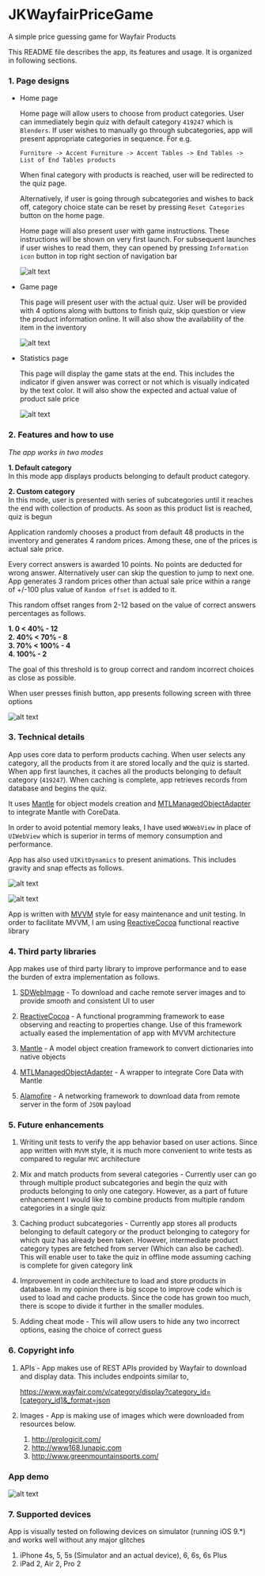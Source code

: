 # JKWayfairPriceGame
A simple price guessing game for Wayfair Products

This README file describes the app, its features and usage. It is organized in following sections.

### 1. Page designs

 * Home page 
    
      Home page will allow users to choose from product categories. User can immediately begin quiz with default category `419247` which is `Blenders`. If user wishes to manually go through subcategories, app will present appropriate categories in sequence. For e.g.

      `Furniture -> Accent Furniture -> Accent Tables -> End Tables -> List of End Tables products`

     When final category with products is reached, user will be redirected to the quiz page. 

     Alternatively, if user is going through subcategories and wishes to back off, category choice state can be reset by pressing `Reset Categories` button on the home page.

     Home page will also present user with game instructions. These instructions will be shown on very first launch. For subsequent launches if user wishes to read them, they can opened by pressing `Information icon` button in top right section of navigation bar

      ![alt text][HomeScreen]

 * Game page
   
     This page will present user with the actual quiz. User will be provided with 4 options along with buttons to finish quiz, skip question or view the product information online. It will also show the availability of the item in the inventory

     ![alt text][GameScreen]

 * Statistics page

     This page will display the game stats at the end. This includes the indicator if given answer was correct or not which is visually indicated by the text color. It will also show the expected and actual value of product sale price

     ![alt text][StatsScreen]
   

### 2. Features and how to use

   *The app works in two modes*

   **1. Default category**<br/>
         In this mode app displays products belonging to default product category. 

   **2. Custom category**<br/>
         In this mode, user is presented with series of subcategories until it reaches the end with collection of products. As soon as this product list is reached, quiz is begun

 Application randomly chooses a product from default 48 products in the inventory and generates 4 random prices. Among these, one of the prices is actual sale price.

 Every correct answers is awarded 10 points. No points are deducted for wrong answer. Alternatively user can skip the question to jump to next one. App generates 3 random prices other than actual sale price within a range of +/-100 plus value of  `Random offset` is added to it.

 This random offset ranges from 2-12 based on the value of correct answers percentages as follows.

 **1. 0 < 40% - 12**<br/>
 **2. 40% < 70% - 8**<br/>
 **3. 70% < 100% - 4**<br/>
 **4. 100% - 2**<br/>

 The goal of this threshold is to group correct and random incorrect choices as close as possible.

 When user presses finish button, app presents following screen with three options

 ![alt text][ResultScreen]


### 3. Technical details

 App uses core data to perform products caching. When user selects any category, all the products from it are stored locally and the quiz is started. When app first launches, it caches all the products belonging to default category (`419247`). When caching is complete, app retrieves records from database and begins the quiz.

 It uses [Mantle](https://github.com/Mantle/Mantle) for object models creation and [MTLManagedObjectAdapter](https://github.com/Mantle/MTLManagedObjectAdapter) to integrate Mantle with CoreData.

 In order to avoid potential memory leaks, I have used `WKWebView` in place of `UIWebView` which is superior in terms of memory consumption and performance. 

 App has also used `UIKitDynamics` to present animations. This includes gravity and snap effects as follows.

 ![alt text][GravityAnimation]

 ![alt text][SnapAnimation]

  App is written with [MVVM](https://www.objc.io/issues/13-architecture/mvvm/) style for easy maintenance and unit testing. In order to facilitate MVVM, I am using [ReactiveCocoa](https://github.com/ReactiveCocoa/ReactiveCocoa/) functional reactive library


### 4. Third party libraries

 App makes use of third party library to improve performance and to ease the burden of extra implementation as follows. 

 1. [SDWebImage](https://github.com/rs/SDWebImage/) - To download and cache remote server images and to provide smooth and consistent UI to user

 2. [ReactiveCocoa](https://github.com/ReactiveCocoa/ReactiveCocoa/) - A functional programming framework to ease observing and reacting to properties change. Use of this framework actually eased the implementation of app with MVVM architecture

 3. [Mantle](https://github.com/Mantle/Mantle) - A model object creation framework to convert dictionaries into native objects

 4. [MTLManagedObjectAdapter](https://github.com/Mantle/MTLManagedObjectAdapter) - A wrapper to integrate Core Data with Mantle

 5. [Alamofire](https://github.com/Alamofire/Alamofire) - A networking framework to download data from remote server in the form of `JSON` payload


### 5. Future enhancements

 1. Writing unit tests to verify the app behavior based on user actions. Since app written with `MVVM` style, it is much more convenient to write tests as compared to regular `MVC` architecture

 2. Mix and match products from several categories - Currently user can go through multiple product subcategories and begin the quiz with products belonging to only one category. However, as a part of future enhancement I would like to combine products from multiple random categories in a single quiz

 3. Caching product subcategories - Currently app stores all products belonging to default category or the product belonging to category for which quiz has already been taken. However, intermediate product category types are fetched from server (Which can also be cached). This will enable user to take the quiz in offline mode assuming caching is complete for given category link

 4. Improvement in code architecture to load and store products in database. In my opinion there is big scope to improve code which is used to load and cache products. Since the code has grown too much, there is scope to divide it further in the smaller modules.

 5. Adding cheat mode - This will allow users to hide any two incorrect options, easing the choice of correct guess

### 6. Copyright info

 1. APIs - App makes use of REST APIs provided by Wayfair to download and display data. This includes endpoints similar to,

     https://www.wayfair.com/v/category/display?category_id=[category_id]&_format=json

 2. Images - App is making use of images which were downloaded from resources below.

     1. http://prologicit.com/
     2. http://www168.lunapic.com
     3. http://www.greenmountainsports.com/

### App demo

![alt text][PriceGuessingGameDemo]

### 7. Supported devices
  App is visually tested on following devices on simulator (running iOS 9.*) and works well without any major glitches
  1. iPhone 4s, 5, 5s (Simulator and an actual device), 6, 6s, 6s Plus
  2. iPad 2, Air 2, Pro 2

[HomeScreen]: https://github.com/jayesh15111988/JKWayfairPriceGame/blob/master/DemoAssets/HomeScreen.png "Home Screen"
[GameScreen]: https://github.com/jayesh15111988/JKWayfairPriceGame/blob/master/DemoAssets/GameScreen.png "Game Screen"
[ResultScreen]: https://github.com/jayesh15111988/JKWayfairPriceGame/blob/master/DemoAssets/ResultScreen.png "Result Screen"
[StatsScreen]: https://github.com/jayesh15111988/JKWayfairPriceGame/blob/master/DemoAssets/StatsScreen.png "Stats Screen"
[GravityAnimation]: https://github.com/jayesh15111988/JKWayfairPriceGame/blob/master/DemoAssets/GravityAnimation.gif "Gravity Animation"
[SnapAnimation]: https://github.com/jayesh15111988/JKWayfairPriceGame/blob/master/DemoAssets/SnapAnimation.gif "Snap Animation"
[PriceGuessingGameDemo]: https://github.com/jayesh15111988/JKWayfairPriceGame/blob/master/DemoAssets/PriceGuessingGameDemo.gif "Price Guessing Game Demo"
